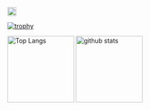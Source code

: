 <p align="left">
  <a href="https://github.com/KogaTaisei">
    <img height="20" src="https://img.shields.io/github/followers/KogaTaisei?label=follow&logo=github&style=flat" />
  </a>
</p>
<!-- &rank=SECRET,SSS,SS,S,AAA,AA,A,B,C -->

[![trophy](https://github-profile-trophy.vercel.app/?username=KogaTaisei&theme=onedark&rank=SECRET,SSS,SS,S,AAA,AA,A,B,C)](https://github.com/ryo-ma/github-profile-trophy)

<p align="left"> 
  <img alt="Top Langs" height="150px" src="https://github-readme-stats.vercel.app/api/top-langs/?username=KogaTaisei&layout=compact&show_icons=true&theme=onedark" />
  <img alt="github stats" height="150px" src="https://github-readme-stats.vercel.app/api?username=KogaTaisei&theme=onedark&show_icons=ture" />
</p>
